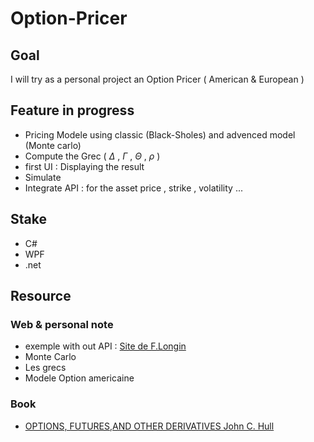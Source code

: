 # Option-Pricer

## Goal 

I will try as a personal project an Option Pricer ( American &amp; European ) 


## Feature in progress 

- Pricing Modele using classic (Black-Sholes) and advenced model (Monte carlo)
- Compute the Grec ( $\Delta$ , $\Gamma$ , $\Theta$ , $\rho$ )
- first UI : Displaying the result 
- Simulate
- Integrate API : for the asset price , strike ,  volatility ...

## Stake

- C#
- WPF
- .net 


## Resource
### Web & personal note
- exemple with out API : [Site de F.Longin](https://www.longin.fr/Ressources_Outils/Pricers/Actions/Call_put_standards_dividendes_continus/options_standards_actions_calls_puts_pricer.php)
- Monte Carlo
- Les grecs
- Modele Option americaine

### Book
  
- [OPTIONS, FUTURES,AND OTHER DERIVATIVES John C. Hull](http://lib.ysu.am/disciplines_bk/2b66030e0dd4c77b2bda437f6c1e5e66.pdf)



